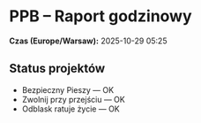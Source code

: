 # PPB – Raport godzinowy
**Czas (Europe/Warsaw):** 2025-10-29 05:25

## Status projektów
- Bezpieczny Pieszy — OK
- Zwolnij przy przejściu — OK
- Odblask ratuje życie — OK

